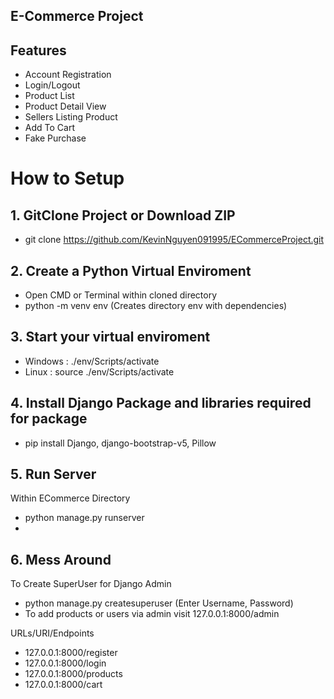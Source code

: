 ## E-Commerce Project

## Features
- Account Registration
- Login/Logout
- Product List
- Product Detail View
- Sellers Listing Product
- Add To Cart
- Fake Purchase

# How to Setup
## 1. GitClone Project or Download ZIP
- git clone https://github.com/KevinNguyen091995/ECommerceProject.git
  
## 2. Create a Python Virtual Enviroment
- Open CMD or Terminal within cloned directory
- python -m venv env (Creates directory env with dependencies)

## 3. Start your virtual enviroment
- Windows : ./env/Scripts/activate
- Linux : source ./env/Scripts/activate

## 4. Install Django Package and libraries required for package
- pip install Django, django-bootstrap-v5, Pillow

## 5. Run Server
Within ECommerce Directory
- python manage.py runserver
- 
## 6. Mess Around
To Create SuperUser for Django Admin
- python manage.py createsuperuser (Enter Username, Password)
- To add products or users via admin visit 127.0.0.1:8000/admin

URLs/URI/Endpoints
- 127.0.0.1:8000/register
- 127.0.0.1:8000/login
- 127.0.0.1:8000/products
- 127.0.0.1:8000/cart
